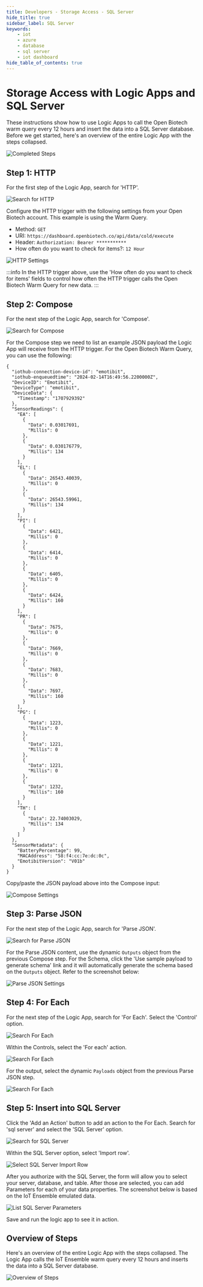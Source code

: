 ```yaml
---
title: Developers - Storage Access - SQL Server
hide_title: true
sidebar_label: SQL Server
keywords:
    - iot
    - azure
    - database
    - sql server
    - iot dashboard
hide_table_of_contents: true
---
```


# Storage Access with Logic Apps and SQL Server

These instructions show how to use Logic Apps to call the Open Biotech warm query every 12 hours and insert the data into a SQL Server database. Before we get started, here's an overview of the entire Logic App with the steps collapsed.

![Completed Steps](https://www.fathym.com/iot/img/screenshots/logic-apps-sql-server-overview.png)

## Step 1: HTTP

For the first step of the Logic App, search for 'HTTP'.

![Search for HTTP](https://www.fathym.com/iot/img/screenshots/alerts/search-for-http.png)

Configure the HTTP trigger with the following settings from your Open Biotech account. This example is using the Warm Query.
- Method: `GET`
- URI: `https://dashboard.openbiotech.co/api/data/cold/execute`
- Header: `Authorization: Bearer ***********`
- How often do you want to check for items?: `12 Hour`

![HTTP Settings](https://www.fathym.com/iot/img/screenshots/alerts/http-settings.png)

:::info
In the HTTP trigger above, use the 'How often do you want to check for items' fields to control how often the HTTP trigger calls the Open Biotech Warm Query for new data.
:::

## Step 2: Compose

For the next step of the Logic App, search for 'Compose'.

![Search for Compose](https://www.fathym.com/iot/img/screenshots/alerts/search-for-compose.png)

For the Compose step we need to list an example JSON payload the Logic App will receive from the HTTP trigger. For the Open Biotech Warm Query, you can use the following:

```
{
  "iothub-connection-device-id": "emotibit",
  "iothub-enqueuedtime": "2024-02-14T16:49:56.2200000Z",
  "DeviceID": "Emotibit",
  "DeviceType": "emotibit",
  "DeviceData": {
    "Timestamp": "1707929392"
  },
  "SensorReadings": {
    "EA": [
      {
        "Data": 0.03017691,
        "Millis": 0
      },
      {
        "Data": 0.030176779,
        "Millis": 134
      }
    ],
    "EL": [
      {
        "Data": 26543.40039,
        "Millis": 0
      },
      {
        "Data": 26543.59961,
        "Millis": 134
      }
    ],
    "PI": [
      {
        "Data": 6421,
        "Millis": 0
      },
      {
        "Data": 6414,
        "Millis": 0
      },
      {
        "Data": 6405,
        "Millis": 0
      },
      {
        "Data": 6424,
        "Millis": 160
      }
    ],
    "PR": [
      {
        "Data": 7675,
        "Millis": 0
      },
      {
        "Data": 7669,
        "Millis": 0
      },
      {
        "Data": 7683,
        "Millis": 0
      },
      {
        "Data": 7697,
        "Millis": 160
      }
    ],
    "PG": [
      {
        "Data": 1223,
        "Millis": 0
      },
      {
        "Data": 1221,
        "Millis": 0
      },
      {
        "Data": 1221,
        "Millis": 0
      },
      {
        "Data": 1232,
        "Millis": 160
      }
    ],
    "TH": [
      {
        "Data": 22.74003029,
        "Millis": 134
      }
    ]
  },
  "SensorMetadata": {
    "BatteryPercentage": 99,
    "MACAddress": "58:f4:cc:7e:dc:0c",
    "EmotibitVersion": "V01b"
  }
}
```

Copy/paste the JSON payload above into the Compose input:

![Compose Settings](https://www.fathym.com/iot/img/screenshots/alerts/compose-settings.png)

## Step 3: Parse JSON

For the next step of the Logic App, search for 'Parse JSON'.

![Search for Parse JSON](https://www.fathym.com/iot/img/screenshots/alerts/search-for-parsejson.png)

For the Parse JSON content, use the dynamic `Outputs` object from the previous Compose step. For the Schema, click the 'Use sample payload to generate schema' link and it will automatically generate the schema based on the `Outputs` object. Refer to the screenshot below:

![Parse JSON Settings](https://www.fathym.com/iot/img/screenshots/alerts/parsejson-settings.png)

## Step 4: For Each

For the next step of the Logic App, search for 'For Each'. Select the 'Control' option.

![Search For Each](https://www.fathym.com/iot/img/screenshots/alerts/search-for-foreach.png)

Within the Controls, select the 'For each' action.

![Search For Each](https://www.fathym.com/iot/img/screenshots/alerts/search-for-foreach-control.png)

For the output, select the dynamic `Payloads` object from the previous Parse JSON step.

![Search For Each](https://www.fathym.com/iot/img/screenshots/logic-apps-for-each-payloads.png)

## Step 5: Insert into SQL Server

Click the 'Add an Action' button to add an action to the For Each. Search for 'sql server' and select the 'SQL Server' option.

![Search for SQL Server](https://www.fathym.com/iot/img/screenshots/logic-apps-choose-operation-sql-server.png)

Within the SQL Server option, select 'Import row'.

![Select SQL Server Import Row](https://www.fathym.com/iot/img/screenshots/logic-apps-sql-server-import-row.png)

After you authorize with the SQL Server, the form will allow you to select your server, database, and table. After those are selected, you can add Parameters for each of your data properties. The screenshot below is based on the IoT Ensemble emulated data.

![List SQL Server Parameters](https://www.fathym.com/iot/img/screenshots/logic-apps-for-each-sql.png)

Save and run the logic app to see it in action.

## Overview of Steps

Here's an overview of the entire Logic App with the steps collapsed. The Logic App calls the IoT Ensemble warm query every 12 hours and inserts the data into a SQL Server database.

![Overview of Steps](https://www.fathym.com/iot/img/screenshots/logic-apps-sql-server-overview.png)
